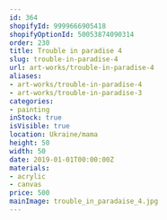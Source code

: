 ```yaml
---
id: 364
shopifyId: 9999666905418
shopifyOptionId: 50053874090314
order: 230
title: Trouble in paradise 4
slug: trouble-in-paradise-4
url: art-works/trouble-in-paradise-4
aliases:
- art-works/trouble-in-paradise-4
- art-works/trouble-in-paradise-3
categories:
- painting
inStock: true
isVisible: true
location: Ukraine/mama
height: 50
width: 50
date: 2019-01-01T00:00:00Z
materials:
- acrylic
- canvas
price: 500
mainImage: trouble_in_paradaise_4.jpg
---
```

